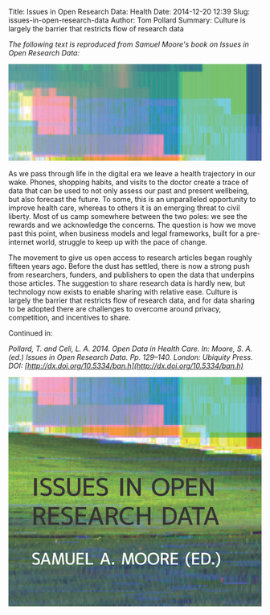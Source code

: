 Title: Issues in Open Research Data: Health
Date: 2014-12-20 12:39
Slug: issues-in-open-research-data
Author: Tom Pollard
Summary: Culture is largely the barrier that restricts flow of research data

<meta name="twitter:card" content="photo" />
<meta name="twitter:site" content="@tompollard" />
<meta name="twitter:title" content="Issues in Open Research Data" />
<meta name="twitter:description" content="Culture is largely the barrier that restricts flow of research data" />
<meta name="twitter:image" content="http://tomp.io/images/issues_open_research_data_1.png" />
<meta name="twitter:url" content="http://tomp.io/issues-in-open-research-data" />

*The following text is reproduced from Samuel Moore's book on Issues in Open Research Data:*

![Issues in Open Research Data Header](images/issues_open_research_data_1.png)

As we pass through life in the digital era we leave a health trajectory in our wake. Phones, shopping habits, and visits to the doctor create a trace of data that can be used to not only assess our past and present wellbeing, but also forecast the future. To some, this is an unparalleled opportunity to improve health care, whereas to others it is an emerging threat to civil liberty. Most of us camp somewhere between the two poles: we see the rewards and we acknowledge the concerns. The question is how we move past this point, when business models and legal frameworks, built for a pre-internet world, struggle to keep up with the pace of change.

The movement to give us open access to research articles began roughly fifteen years ago. Before the dust has settled, there is now a strong push from researchers, funders, and publishers to open the data that underpins those articles. The suggestion to share research data is hardly new, but technology now exists to enable sharing with relative ease. Culture is largely the barrier that restricts flow of research data, and for data sharing to be adopted there are challenges to overcome around privacy, competition, and incentives to share.

Continued in: 

*Pollard, T. and Celi, L. A. 2014. Open Data in Health Care. In: Moore, S. A. (ed.) Issues in Open Research Data. Pp. 129–140. London: ­Ubiquity Press. DOI: [http://dx.doi.org/10.5334/ban.h](http://dx.doi.org/10.5334/ban.h)*

![Issues in Open Research Data. Edited by Samuel Moore](images/issues_open_research_data_2.png)




